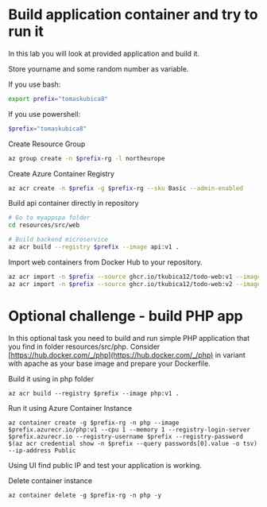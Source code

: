 # Build application container and try to run it
In this lab you will look at provided application and build it.

Store yourname and some random number as variable.

If you use bash:

```bash
export prefix="tomaskubica8"
```

If you use powershell:

```powershell
$prefix="tomaskubica8"
```


Create Resource Group

```bash
az group create -n $prefix-rg -l northeurope
```

Create Azure Container Registry

```bash
az acr create -n $prefix -g $prefix-rg --sku Basic --admin-enabled
```

Build api container directly in repository

```bash
# Go to myappspa folder
cd resources/src/web

# Build backend microservice
az acr build --registry $prefix --image api:v1 .
```

Import web containers from Docker Hub to your repository.

```bash
az acr import -n $prefix --source ghcr.io/tkubica12/todo-web:v1 --image web:v1
az acr import -n $prefix --source ghcr.io/tkubica12/todo-web:v2 --image web:v2
```

# Optional challenge - build PHP app
In this optional task you need to build and run simple PHP application that you find in folder resources/src/php. Consider [https://hub.docker.com/_/php](https://hub.docker.com/_/php) in variant with apache as your base image and prepare your Dockerfile.

Build it using in php folder

```
az acr build --registry $prefix --image php:v1 .
```

Run it using Azure Container Instance

```
az container create -g $prefix-rg -n php --image $prefix.azurecr.io/php:v1 --cpu 1 --memory 1 --registry-login-server $prefix.azurecr.io --registry-username $prefix --registry-password $(az acr credential show -n $prefix --query passwords[0].value -o tsv) --ip-address Public
```

Using UI find public IP and test your application is working.

Delete container instance

```
az container delete -g $prefix-rg -n php -y
```